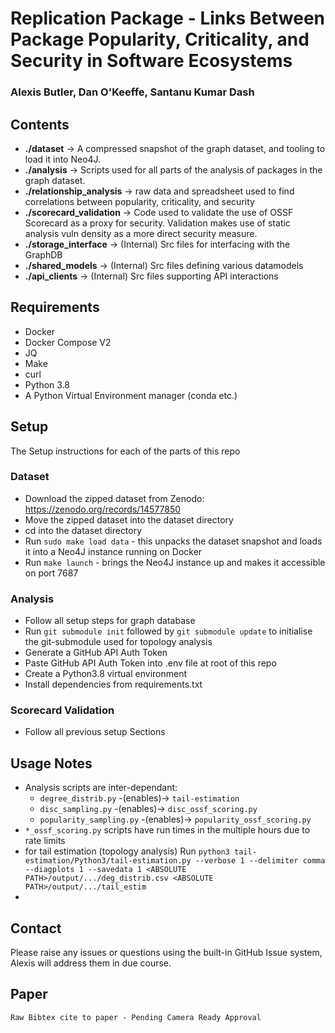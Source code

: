# Replication Package - Links Between Package Popularity, Criticality, and Security in Software Ecosystems
### Alexis Butler, Dan O'Keeffe, Santanu Kumar Dash

## Contents
- **./dataset** → A compressed snapshot of the graph dataset, 
                and tooling to load it into Neo4J.
- **./analysis** → Scripts used for all parts of the analysis 
                of packages in the graph dataset.
- **./relationship_analysis** → raw data and spreadsheet used to find
                correlations between popularity, criticality, and security
- **./scorecard_validation** → Code used to validate the use of OSSF
               Scorecard as a proxy for security. Validation makes
               use of static analysis vuln density as a more direct
               security measure.
- **./storage_interface** → (Internal) Src files for interfacing with the GraphDB 
- **./shared_models** → (Internal) Src files defining various datamodels
- **./api_clients** → (Internal) Src files supporting API interactions


## Requirements
- Docker
- Docker Compose V2
- JQ
- Make
- curl
- Python 3.8
- A Python Virtual Environment manager (conda etc.)

## Setup
The Setup instructions for each of the parts of this repo
### Dataset
- Download the zipped dataset from Zenodo: https://zenodo.org/records/14577850
- Move the zipped dataset into the dataset directory
- cd into the dataset directory
- Run `sudo make load data` - this unpacks the dataset snapshot and loads 
  it into a Neo4J instance running on Docker
- Run `make launch` - brings the Neo4J instance up and makes it accessible on 
  port 7687
### Analysis
- Follow all setup steps for graph database
- Run `git submodule init` followed by `git submodule update` to initialise 
  the git-submodule used for topology analysis
- Generate a GitHub API Auth Token
- Paste GitHub API Auth Token into .env file at root of this repo
- Create a Python3.8 virtual environment
- Install dependencies from requirements.txt
### Scorecard Validation
- Follow all previous setup Sections

## Usage Notes
- Analysis scripts are inter-dependant:
  - `degree_distrib.py` -(enables)-> `tail-estimation`
  - `disc_sampling.py` -(enables)-> `disc_ossf_scoring.py`
  - `popularity_sampling.py` -(enables)-> `popularity_ossf_scoring.py`
- `*_ossf_scoring.py` scripts have run times in the multiple hours due to
  rate limits
- for tail estimation (topology analysis) Run `python3 tail-estimation/Python3/tail-estimation.py --verbose 1 --delimiter comma --diagplots 1 --savedata 1 <ABSOLUTE PATH>/output/.../deg_distrib.csv <ABSOLUTE PATH>/output/.../tail_estim`
- 

## Contact
Please raise any issues or questions using the built-in GitHub Issue 
system, Alexis will address them in due course.

## Paper
```
Raw Bibtex cite to paper - Pending Camera Ready Approval
```